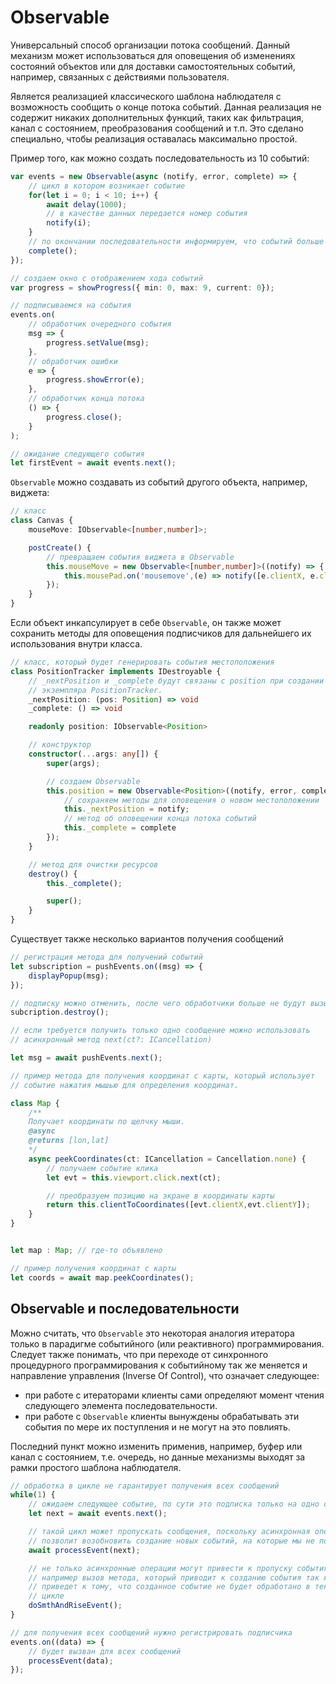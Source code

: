 # Observable

Универсальный способ организации потока сообщений. Данный механизм может
использоваться для оповещения об изменениях состояний объектов или для доставки
самостоятельных событий, например, связанных с действиями пользователя.

Является реализацией классического шаблона наблюдателя с возможность сообщить
о конце потока событий. Данная реализация не содержит никаких дополнительных
функций, таких как фильтрация, канал с состоянием, преобразования сообщений и
т.п. Это сделано специально, чтобы реализация оставалась максимально простой.

Пример того, как можно создать последовательность из 10 событий:

```ts
var events = new Observable(async (notify, error, complete) => {
    // цикл в котором возникает событие
    for(let i = 0; i < 10; i++) {
        await delay(1000);
        // в качестве данных передается номер события
        notify(i);
    }
    // по окончании последовательности информируем, что событий больше не будет
    complete();
});

// создаем окно с отображением хода событий
var progress = showProgress({ min: 0, max: 9, current: 0});

// подписываемся на события
events.on(
    // обработчик очередного события
    msg => {
        progress.setValue(msg);
    }.
    // обработчик ошибки
    e => {
        progress.showError(e);
    },
    // обработчик конца потока
    () => {
        progress.close();
    }
);

// ожидание следующего события
let firstEvent = await events.next();
```

`Observable` можно создавать из событий другого объекта, например, виджета:

```ts
// класс
class Canvas {
    mouseMove: IObservable<[number,number]>;

    postCreate() {
        // превращаем события виджета в Observable
        this.mouseMove = new Observable<[number,number]>((notify) => {
            this.mousePad.on('mousemove',(e) => notify([e.clientX, e.clientY]) );
        });
    }
}

```

Если объект инкапсулирует в себе `Observable`, он также может сохранить методы
для оповещения подписчиков для дальнейшего их использования внутри класса.

```ts
// класс, который будет генерировать события местоположения
class PositionTracker implements IDestroyable {
    // _nextPosition и _complete будут связаны с position при создании
    // экземпляра PositionTracker.
    _nextPosition: (pos: Position) => void
    _complete: () => void

    readonly position: IObservable<Position>

    // конструктор
    constructor(...args: any[]) {
        super(args);

        // создаем Observable
        this.position = new Observable<Position>((notify, error, complete) => {
            // сохраняем методы для оповещения о новом местоположении
            this._nextPosition = notify;
            // метод об оповещении конца потока событий
            this._complete = complete
        });
    }

    // метод для очистки ресурсов
    destroy() {
        this._complete();

        super();
    }
}
```

Существует также несколько вариантов получения сообщений

```ts
// регистрация метода для получений событий
let subscription = pushEvents.on((msg) => {
    displayPopup(msg);
});

// подписку можно отменить, после чего обработчики больше не будут вызываться
subcription.destroy();

// если требуется получить только одно сообщение можно использовать
// асинхронный метод next(ct?: ICancellation)

let msg = await pushEvents.next();

// пример метода для получения координат с карты, который использует
// событие нажатия мышью для определения координат.

class Map {
    /**
    Получает координаты по щелчку мыши.
    @async
    @returns [lon,lat]
    */
    async peekCoordinates(ct: ICancellation = Cancellation.none) {
        // получаем событие клика
        let evt = this.viewport.click.next(ct);

        // преобразуем позицию на экране в координаты карты
        return this.clientToCoordinates([evt.clientX,evt.clientY]);
    }
}


let map : Map; // где-то объявлено

// пример получения координат с карты
let coords = await map.peekCoordinates();

```

## Observable и последовательности

Можно считать, что `Observable` это некоторая аналогия итератора только в
парадигме событийного (или реактивного) программирования. Следует также понимать,
что при переходе от синхронного процедурного программирования к событийному так
же меняется и направление управления (Inverse Of Control), что означает
следующее:

* при работе с итераторами клиенты сами определяют момент чтения следующего
  элемента последовательности.
* при работе с `Observable` клиенты вынуждены обрабатывать эти события по мере
  их поступления и не могут на это повлиять.

Последний пункт можно изменить применив, например, буфер или канал с
состоянием, т.е. очередь, но данные механизмы выходят за рамки простого шаблона
наблюдателя.

```ts
// обработка в цикле не гарантирует получения всех сообщений
while(1) {
    // ожидаем следующее событие, по сути это подписка только на одно событие
    let next = await events.next();

    // такой цикл может пропускать сообщения, поскольку асинхронная операция
    // позволит возобновить создание новых событий, на которые мы не подписаны
    await processEvent(next);

    // не только асинхронные операции могут привести к пропуску события
    // например вызов метода, который приводит к созданию события так же
    // приведет к тому, что созданное событие не будет обработано в текущем
    // цикле
    doSmthAndRiseEvent();
}

// для получения всех сообщений нужно регистрировать подписчика
events.on((data) => {
    // будет вызван для всех сообщений
    processEvent(data);
});
```
